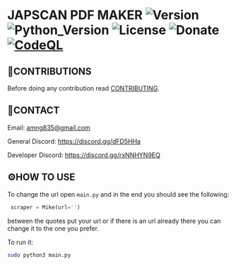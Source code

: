 # JAPSCAN PDF MAKER ![Version](https://img.shields.io/badge/Version-v0.0.3-orange?style=flat-square&url=https://github.com/DEADSEC-SECURITY/CODEX/blob/master/ChangeLog.md) ![Python_Version](https://img.shields.io/badge/Python-3.7%2B-blue?style=flat-square) ![License](https://img.shields.io/badge/License-MIT-red?style=flat-square) ![Donate](https://img.shields.io/badge/Donate-Crypto-yellow?style=flat-square) [![CodeQL](https://github.com/DEADSEC-SECURITY/japscan-pdf-maker/actions/workflows/codeql-analysis.yml/badge.svg)](https://github.com/DEADSEC-SECURITY/japscan-pdf-maker/actions/workflows/codeql-analysis.yml)

## 📝CONTRIBUTIONS

Before doing any contribution read <a href="https://gist.github.com/DEADSEC-SECURITY/e123536ae7688dface628bf886dbe6ff">CONTRIBUTING</a>.

## 📧CONTACT

Email: amng835@gmail.com

General Discord: https://discord.gg/dFD5HHa

Developer Discord: https://discord.gg/rxNNHYN9EQ

## ⚙️HOW TO USE

To change the url open `main.py` and in the end you should see the following:
```python
 scraper = Mike(url='')
```
between the quotes put your url or if there is an url already there you can change it to the one you prefer.

To run it:
```bash
sudo python3 main.py
```
